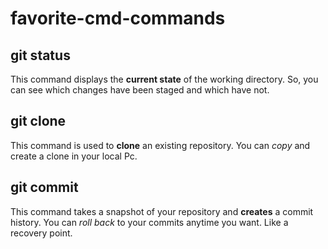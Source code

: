 # favorite-cmd-commands

## git status

This command displays the **current state** of the working directory.
So, you can see which changes have been staged and which have not.

## git clone

This command is used to **clone** an existing repository.
You can _copy_ and create a clone in your local Pc.

## git commit

This command takes a snapshot of your repository and **creates** a commit history.
You can _roll back_ to your commits anytime you want. Like a recovery point.

